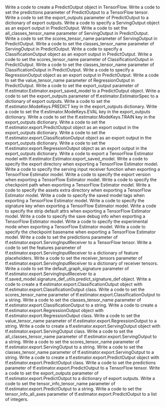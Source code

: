 Write a code to create a PredictOutput object in TensorFlow.
Write a code to set the predictions parameter of PredictOutput to a TensorFlow tensor.
Write a code to set the export_outputs parameter of PredictOutput to a dictionary of export outputs.
Write a code to specify a ServingOutput object as an export output in PredictOutput.
Write a code to set the all_classes_tensor_name parameter of ServingOutput in PredictOutput.
Write a code to set the scores_tensor_name parameter of ServingOutput in PredictOutput.
Write a code to set the classes_tensor_name parameter of ServingOutput in PredictOutput.
Write a code to specify a ClassificationOutput object as an export output in PredictOutput.
Write a code to set the scores_tensor_name parameter of ClassificationOutput in PredictOutput.
Write a code to set the classes_tensor_name parameter of ClassificationOutput in PredictOutput.
Write a code to specify a RegressionOutput object as an export output in PredictOutput.
Write a code to set the value_tensor_name parameter of RegressionOutput in PredictOutput.
Write a code to set the export_output parameter of tf.estimator.Estimator.export_saved_model to a PredictOutput object.
Write a code to set the export_outputs parameter of tf.estimator.EstimatorSpec to a dictionary of export outputs.
Write a code to set the tf.estimator.ModeKeys.PREDICT key in the export_outputs dictionary.
Write a code to set the tf.estimator.ModeKeys.EVAL key in the export_outputs dictionary.
Write a code to set the tf.estimator.ModeKeys.TRAIN key in the export_outputs dictionary.
Write a code to set the tf.estimator.export.PredictOutput object as an export output in the export_outputs dictionary.
Write a code to set the tf.estimator.export.ClassificationOutput object as an export output in the export_outputs dictionary.
Write a code to set the tf.estimator.export.RegressionOutput object as an export output in the export_outputs dictionary.
Write a code to export a TensorFlow Estimator model with tf.estimator.Estimator.export_saved_model.
Write a code to specify the export directory when exporting a TensorFlow Estimator model.
Write a code to specify the serving input receiver function when exporting a TensorFlow Estimator model.
Write a code to specify the export version when exporting a TensorFlow Estimator model.
Write a code to specify the checkpoint path when exporting a TensorFlow Estimator model.
Write a code to specify the assets extra directory when exporting a TensorFlow Estimator model.
Write a code to specify the saved model tags when exporting a TensorFlow Estimator model.
Write a code to specify the signature key when exporting a TensorFlow Estimator model.
Write a code to specify the strip default attrs when exporting a TensorFlow Estimator model.
Write a code to specify the save debug info when exporting a TensorFlow Estimator model.
Write a code to specify the experimental mode when exporting a TensorFlow Estimator model.
Write a code to specify the checkpoint basename when exporting a TensorFlow Estimator model.
Write a code to set the predictions parameter of tf.estimator.export.ServingInputReceiver to a TensorFlow tensor.
Write a code to set the features parameter of tf.estimator.export.ServingInputReceiver to a dictionary of feature placeholders.
Write a code to set the receiver_tensors parameter of tf.estimator.export.ServingInputReceiver to a dictionary of receiver tensors.
Write a code to set the default_graph_signature parameter of tf.estimator.export.ServingInputReceiver to a tf.saved_model.signature_def_utils.predict_signature_def object.
Write a code to create a tf.estimator.export.ClassificationOutput object with tf.estimator.export.ClassificationOutput class.
Write a code to set the scores_tensor_name parameter of tf.estimator.export.ClassificationOutput to a string.
Write a code to set the classes_tensor_name parameter of tf.estimator.export.ClassificationOutput to a string.
Write a code to create a tf.estimator.export.RegressionOutput object with tf.estimator.export.RegressionOutput class.
Write a code to set the value_tensor_name parameter of tf.estimator.export.RegressionOutput to a string.
Write a code to create a tf.estimator.export.ServingOutput object with tf.estimator.export.ServingOutput class.
Write a code to set the all_classes_tensor_name parameter of tf.estimator.export.ServingOutput to a string.
Write a code to set the scores_tensor_name parameter of tf.estimator.export.ServingOutput to a string.
Write a code to set the classes_tensor_name parameter of tf.estimator.export.ServingOutput to a string.
Write a code to create a tf.estimator.export.PredictOutput object with tf.estimator.export.PredictOutput class.
Write a code to set the predictions parameter of tf.estimator.export.PredictOutput to a TensorFlow tensor.
Write a code to set the export_outputs parameter of tf.estimator.export.PredictOutput to a dictionary of export outputs.
Write a code to set the tensor_info_tensor_name parameter of tf.estimator.export.PredictOutput to a string.
Write a code to set the tensor_info_all_axes parameter of tf.estimator.export.PredictOutput to a list of integers.